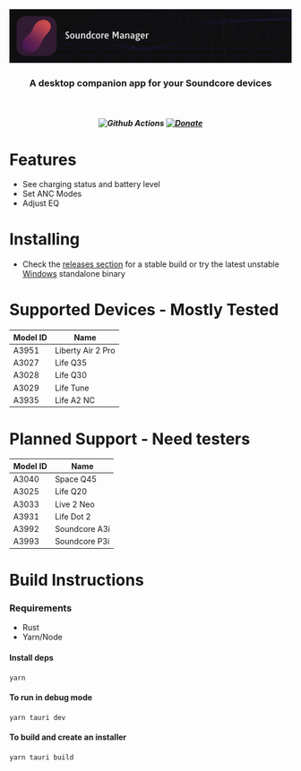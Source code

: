 <img src=".github/splash.png" alt="Tauri" />

<h3 align="center">
 A desktop companion app for your Soundcore devices
</h3>
<br>
<h5 align="center">

![Github Actions](https://github.com/gmallios/SoundcoreManager/actions/workflows/push.yml/badge.svg)
[![Donate](https://img.shields.io/badge/Donate-PayPal-green.svg)](https://www.paypal.com/donate/?hosted_button_id=58VZ5TZFZXACJ)

<h5>

# Features

- See charging status and battery level
- Set ANC Modes
- Adjust EQ

# Installing

- Check the [releases section](https://github.com/gmallios/SoundcoreManager/releases) for a stable build or try the latest unstable [Windows](https://nightly.link/gmallios/SoundcoreManager/workflows/push/master/SoundcoreManager-windows-latest.exe.zip)
  standalone binary

# Supported Devices - Mostly Tested

| Model ID | Name              |
| -------- | ----------------- |
| A3951    | Liberty Air 2 Pro |
| A3027    | Life Q35          |
| A3028    | Life Q30          |
| A3029    | Life Tune         |
| A3935    | Life A2 NC        |

# Planned Support - Need testers

| Model ID | Name          |
| -------- | ------------- |
| A3040    | Space Q45     |
| A3025    | Life Q20      |
| A3033    | Live 2 Neo    |
| A3931    | Life Dot 2    |
| A3992    | Soundcore A3i |
| A3993    | Soundcore P3i |

# Build Instructions

### Requirements

- Rust
- Yarn/Node

#### Install deps

```
yarn
```

#### To run in debug mode

```
yarn tauri dev
```

#### To build and create an installer

```
yarn tauri build
```

